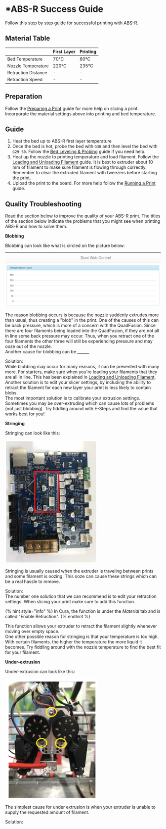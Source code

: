 # \*ABS-R Success Guide

Follow this step by step guide for successful printing with ABS-R.

## Material Table

|  | First Layer | Printing |
| :--- | :--- | :--- |
| Bed Temperature | 70°C | 60°C |
| Nozzle Temperature | 220°C | 235°C |
| Retraction Distance | - | - |
| Retraction Speed | - | - |

## Preparation

Follow the [Preparing a Print](https://m3d.gitbook.io/promega-docs/getting-started/preparing-a-print) guide for more help on slicing a print. Incorporate the material settings above into printing and bed temperature.

## Guide

1. Heat the bed up to ABS-R first layer temperature
2. Once the bed is hot, probe the bed with `G30` and then level the bed with `G29 S0`. Follow the [Bed Leveling & Probing](https://m3d.gitbook.io/promega-docs/repair-guides/repairing-broken-belt-clamps#leveling-the-bed) guide if you need help.
3. Heat up the nozzle to printing temperature and load filament. Follow the [Loading and Unloading Filament](https://m3d.gitbook.io/promega-docs/getting-started/loading-and-unloading-filament#loading-filament) guide. It is best to extruder about 10  mm of filament to make sure filament is flowing through correctly. Remember to clear the extruded filament with tweezers before starting the print.
4. Upload the print to the board. For more help follow the [Running a Print](https://m3d.gitbook.io/promega-docs/getting-started/running-a-print) guide.

## Quality Troubleshooting

Read the section below to improve the quality of your ABS-R print. The titles of the section below indicate the problems that you might see when printing ABS-R and how to solve them.

**Blobbing**

Blobbing can look like what is circled on the picture below:

![](../.gitbook/assets/image%20%289%29.png)

The reason blobbing occurs is because the nozzle suddenly extrudes more than usual, thus creating a "blob" in the print. One of the causes of this can be back pressure, which is more of a concern with the QuadFusion. Since there are four filaments being loaded into the QuadFusion, if they are not all in line some back pressure may occur. Thus, when you retract one of the four filaments the other three will still be experiencing pressure and may ooze out of the nozzle.  
Another cause for blobbing can be \_\_\_\_\_\_

Solution:  
While blobbing may occur for many reasons, it can be prevented with many more. For starters, make sure when you're loading your filaments that they are all in line. This has been explained in [Loading and Unloading Filament](../getting-started/loading-and-unloading-filament.md).   
Another solution is to edit your slicer settings, by including the ability to retract the filament for each new layer your print is less likely to contain blobs.   
The most important solution is to calibrate your extrusion settings. Sometimes you may be over-extruding which can cause lots of problems \(not just blobbing\). Try fiddling around with E-Steps and find the value that works best for you!

**Stringing**

Stringing can look like this:

![](../.gitbook/assets/image.png)

Stringing is usually caused when the extruder is traveling between prints and some filament is oozing. This ooze can cause these strings which can be a real hassle to remove. 

Solution:  
The number one solution that we can recommend is to edit your retraction settings. When slicing your print make sure to add this function. 

{% hint style="info" %}
In Cura, the function is under the _Material_ tab and is called "Enable Retraction".
{% endhint %}

This function allows your extruder to retract the filament slightly whenever moving over empty space.  
One other possible reason for stringing is that your temperature is too high. With certain filaments, the higher the temperature the more liquid it becomes. Try fiddling around with the nozzle temperature to find the best fit for your filament. 

**Under-extrusion**

Under-extrusion can look like this: 

![](../.gitbook/assets/image%20%2858%29.png)

The simplest cause for under extrusion is when your extruder is unable to supply the requested amount of filament.

Solution:  


